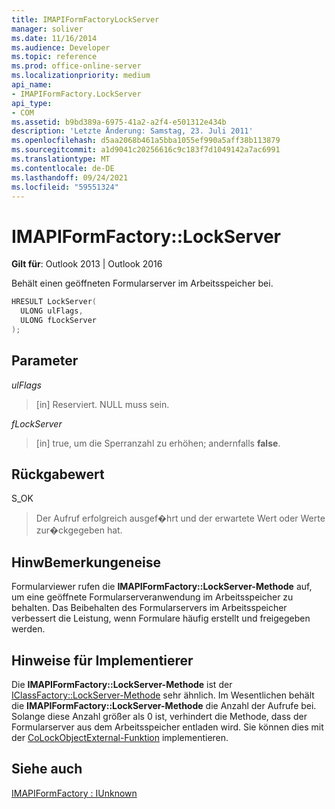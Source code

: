 ```yaml
---
title: IMAPIFormFactoryLockServer
manager: soliver
ms.date: 11/16/2014
ms.audience: Developer
ms.topic: reference
ms.prod: office-online-server
ms.localizationpriority: medium
api_name:
- IMAPIFormFactory.LockServer
api_type:
- COM
ms.assetid: b9bd389a-6975-41a2-a2f4-e501312e434b
description: 'Letzte Änderung: Samstag, 23. Juli 2011'
ms.openlocfilehash: d5aa2068b461a5bba1055ef990a5aff38b113879
ms.sourcegitcommit: a1d9041c20256616c9c183f7d1049142a7ac6991
ms.translationtype: MT
ms.contentlocale: de-DE
ms.lasthandoff: 09/24/2021
ms.locfileid: "59551324"
---
```

# <a name="imapiformfactorylockserver"></a>IMAPIFormFactory::LockServer

  
  
**Gilt für**: Outlook 2013 | Outlook 2016 
  
Behält einen geöffneten Formularserver im Arbeitsspeicher bei.
  
```cpp
HRESULT LockServer(
  ULONG ulFlags,
  ULONG fLockServer
);
```

## <a name="parameters"></a>Parameter

 _ulFlags_
  
> [in] Reserviert. NULL muss sein.
    
 _fLockServer_
  
> [in]  true, um die Sperranzahl zu erhöhen; andernfalls **false**.
    
## <a name="return-value"></a>Rückgabewert

S_OK 
  
> Der Aufruf erfolgreich ausgef�hrt und der erwartete Wert oder Werte zur�ckgegeben hat.
    
## <a name="remarks"></a>HinwBemerkungeneise

Formularviewer rufen die **IMAPIFormFactory::LockServer-Methode** auf, um eine geöffnete Formularserveranwendung im Arbeitsspeicher zu behalten. Das Beibehalten des Formularservers im Arbeitsspeicher verbessert die Leistung, wenn Formulare häufig erstellt und freigegeben werden. 
  
## <a name="notes-to-implementers"></a>Hinweise für Implementierer

Die **IMAPIFormFactory::LockServer-Methode** ist der [IClassFactory::LockServer-Methode](https://msdn.microsoft.com/library/ms682332%28v=VS.85%29.aspx) sehr ähnlich. Im Wesentlichen behält die **IMAPIFormFactory::LockServer-Methode** die Anzahl der Aufrufe bei. Solange diese Anzahl größer als 0 ist, verhindert die Methode, dass der Formularserver aus dem Arbeitsspeicher entladen wird. Sie können dies mit der [CoLockObjectExternal-Funktion](https://msdn.microsoft.com/library/ms680592%28VS.85%29.aspx) implementieren. 
  
## <a name="see-also"></a>Siehe auch



[IMAPIFormFactory : IUnknown](imapiformfactoryiunknown.md)

